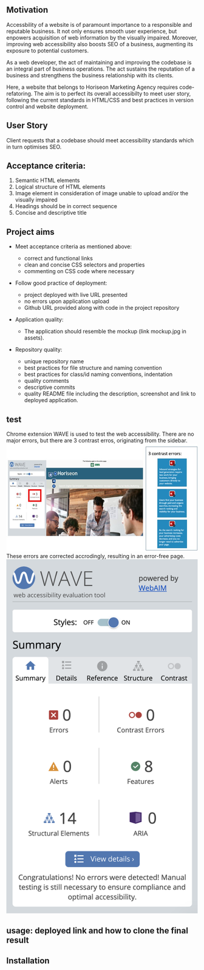 ## Motivation

Accessbility of a website is of paramount importance to a responsible and reputable business. It not only ensures smooth user experience, but enpowers acquisition of web information by the visually impaired. Moreover, improving web accessibility also boosts SEO of a business, augmenting its exposure to potential customers.

As a web developer, the act of maintaining and improving the codebase is an integral part of business operations. The act sustains the reputation of a business and strengthens the business relationship with its clients.

Here, a website that belongs to Horiseon Marketing Agency requires code-refatoring. The aim is to perfect its overall accessibilty to meet user story, following the current standards in HTML/CSS and best practices in version control and website deployment.

## User Story

Client requests that a codebase should meet accessibility standards which in turn optimises SEO.

## Acceptance criteria:

1. Semantic HTML elements
2. Logical structure of HTML elements
3. Image element in consideration of image unable to upload and/or the visually impaired
4. Headings should be in correct sequence
5. Concise and descriptive title

## Project aims

- Meet acceptance criteria as mentioned above:

  - correct and functional links
  - clean and concise CSS selectors and properties
  - commenting on CSS code where necessary

- Follow good practice of deployment:

  - project deployed with live URL presented
  - no errors upon application upload
  - Github URL provided along with code in the project repository

- Application quality:

  - The application should resemble the mockup (link mockup.jpg in assets).

- Repository quality:

  - unique repository name
  - best practices for file structure and naming convention
  - best practices for class/id naming conventions, indentation
  - quality comments
  - descriptive commits
  - quality README file including the description, screenshot and link to deployed application.

## test

Chrome extension WAVE is used to test the web accessibility. There are no major errors, but there are 3 contrast erros, originating from the sidebar. ![chrome extension wave test result](./test/wave_test.jpg) These errors are corrected accrodingly, resulting in an error-free page.![error-free WAVE test result](./test/pass_test.png)

## usage: deployed link and how to clone the final result

## Installation
